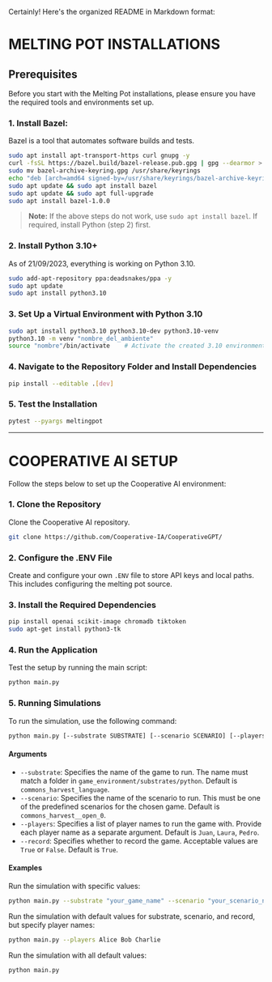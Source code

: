 Certainly! Here's the organized README in Markdown format:

# MELTING POT INSTALLATIONS

## Prerequisites

Before you start with the Melting Pot installations, please ensure you have the required tools and environments set up.

### 1. **Install Bazel:**

Bazel is a tool that automates software builds and tests.

```bash
sudo apt install apt-transport-https curl gnupg -y
curl -fsSL https://bazel.build/bazel-release.pub.gpg | gpg --dearmor > bazel-archive-keyring.gpg
sudo mv bazel-archive-keyring.gpg /usr/share/keyrings
echo "deb [arch=amd64 signed-by=/usr/share/keyrings/bazel-archive-keyring.gpg] https://storage.googleapis.com/bazel-apt stable jdk1.8" | sudo tee /etc/apt/sources.list.d/bazel.list
sudo apt update && sudo apt install bazel
sudo apt update && sudo apt full-upgrade
sudo apt install bazel-1.0.0
```

> **Note:** If the above steps do not work, use `sudo apt install bazel`. If required, install Python (step 2) first.

### 2. **Install Python 3.10+**

As of 21/09/2023, everything is working on Python 3.10.

```bash
sudo add-apt-repository ppa:deadsnakes/ppa -y
sudo apt update
sudo apt install python3.10
```

### 3. **Set Up a Virtual Environment with Python 3.10**

```bash
sudo apt install python3.10 python3.10-dev python3.10-venv
python3.10 -m venv "nombre_del_ambiente"
source "nombre"/bin/activate    # Activate the created 3.10 environment
```

### 4. **Navigate to the Repository Folder and Install Dependencies**

```bash
pip install --editable .[dev]
```

### 5. **Test the Installation**

```bash
pytest --pyargs meltingpot
```

---

# COOPERATIVE AI SETUP

Follow the steps below to set up the Cooperative AI environment:

### 1. **Clone the Repository**

Clone the Cooperative AI repository.

```bash
git clone https://github.com/Cooperative-IA/CooperativeGPT/
```

### 2. **Configure the .ENV File**

Create and configure your own `.ENV` file to store API keys and local paths. This includes configuring the melting pot source.

### 3. **Install the Required Dependencies**

```bash
pip install openai scikit-image chromadb tiktoken
sudo apt-get install python3-tk
```

### 4. **Run the Application**

Test the setup by running the main script:

```bash
python main.py
```

### 5. Running Simulations

To run the simulation, use the following command:

```bash
python main.py [--substrate SUBSTRATE] [--scenario SCENARIO] [--players PLAYER1 PLAYER2 ...] [--record RECORD]
```

#### Arguments

- `--substrate`: Specifies the name of the game to run. The name must match a folder in `game_environment/substrates/python`. Default is `commons_harvest_language`.
- `--scenario`: Specifies the name of the scenario to run. This must be one of the predefined scenarios for the chosen game. Default is `commons_harvest__open_0`.
- `--players`: Specifies a list of player names to run the game with. Provide each player name as a separate argument. Default is `Juan`, `Laura`, `Pedro`.
- `--record`: Specifies whether to record the game. Acceptable values are `True` or `False`. Default is `True`.

#### Examples

Run the simulation with specific values:

```bash
python main.py --substrate "your_game_name" --scenario "your_scenario_name" --players Player1 Player2 Player3 --record True
```

Run the simulation with default values for substrate, scenario, and record, but specify player names:

```bash
python main.py --players Alice Bob Charlie
```

Run the simulation with all default values:

```bash
python main.py
```





